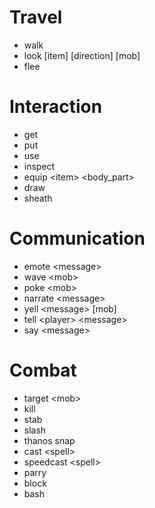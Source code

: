 
# **Travel**
* walk
* look [item] [direction] [mob]
* flee

# **Interaction**
* get
* put
* use
* inspect
* equip \<item> \<body_part>
* draw
* sheath

# **Communication**
* emote \<message>
* wave \<mob>
* poke \<mob>
* narrate \<message>
* yell \<message> [mob]
* tell \<player> \<message>
* say \<message>

# **Combat**
* target \<mob>
* kill
* stab
* slash
* thanos snap
* cast \<spell>
* speedcast \<spell>
* parry
* block
* bash
